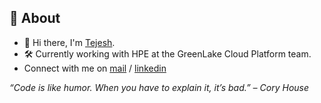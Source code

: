 ## 💭 About

- 👋 Hi there, I'm [Tejesh](https://bit.ly/tejesh-sigineni-portfolio).
- 🛠️ Currently working with HPE at the GreenLake Cloud Platform team.
- Connect with me on [mail](mailto:vsiginen@asu.edu) / [linkedin](https://bit.ly/tejesh-linkedin)

*“Code is like humor. When you have to explain it, it’s bad.” – Cory House*
